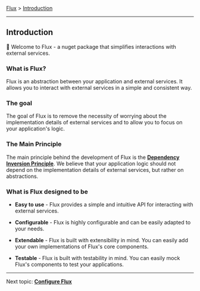 <span class="breadcrumbs">
    <a href="./">Flux</a> &gt;
    <a href="./01.introduction.html">Introduction</a>
</span>

---

## Introduction

👋 Welcome to Flux - a nuget package that simplifies interactions with external services.
  
### What is Flux?

Flux is an abstraction between your application and external services. It allows you to interact with external services in a simple and consistent way.

### The goal

The goal of Flux is to remove the necessity of worrying about the implementation details of external services and to allow you to focus on your application's logic.

### The Main Principle

The main principle behind the development of Flux is the [**Dependency Inversion Principle**](https://en.wikipedia.org/wiki/Dependency_inversion_principle). We believe that your application logic should not depend on the implementation details of external services, but rather on abstractions.

### What is Flux designed to be

- **Easy to use** - Flux provides a simple and intuitive API for interacting with external services.

- **Configurable** - Flux is highly configurable and can be easily adapted to your needs.

- **Extendable** - Flux is built with extensibility in mind. You can easily add your own implementations of Flux's core components.

- **Testable** - Flux is built with testability in mind. You can easily mock Flux's components to test your applications.

---

Next topic:
[**Configure Flux**](02.configure.md)